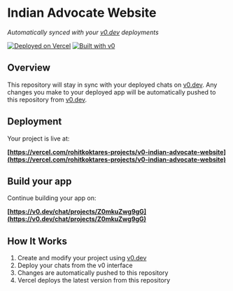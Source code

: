 # Indian Advocate Website

*Automatically synced with your [v0.dev](https://v0.dev) deployments*

[![Deployed on Vercel](https://img.shields.io/badge/Deployed%20on-Vercel-black?style=for-the-badge&logo=vercel)](https://vercel.com/rohitkoktares-projects/v0-indian-advocate-website)
[![Built with v0](https://img.shields.io/badge/Built%20with-v0.dev-black?style=for-the-badge)](https://v0.dev/chat/projects/Z0mkuZwg9gG)

## Overview

This repository will stay in sync with your deployed chats on [v0.dev](https://v0.dev).
Any changes you make to your deployed app will be automatically pushed to this repository from [v0.dev](https://v0.dev).

## Deployment

Your project is live at:

**[https://vercel.com/rohitkoktares-projects/v0-indian-advocate-website](https://vercel.com/rohitkoktares-projects/v0-indian-advocate-website)**

## Build your app

Continue building your app on:

**[https://v0.dev/chat/projects/Z0mkuZwg9gG](https://v0.dev/chat/projects/Z0mkuZwg9gG)**

## How It Works

1. Create and modify your project using [v0.dev](https://v0.dev)
2. Deploy your chats from the v0 interface
3. Changes are automatically pushed to this repository
4. Vercel deploys the latest version from this repository